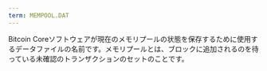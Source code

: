 ```yaml
---
term: MEMPOOL.DAT
---
```


Bitcoin Coreソフトウェアが現在のメモリプールの状態を保存するために使用するデータファイルの名前です。メモリプールとは、ブロックに追加されるのを待っている未確認のトランザクションのセットのことです。